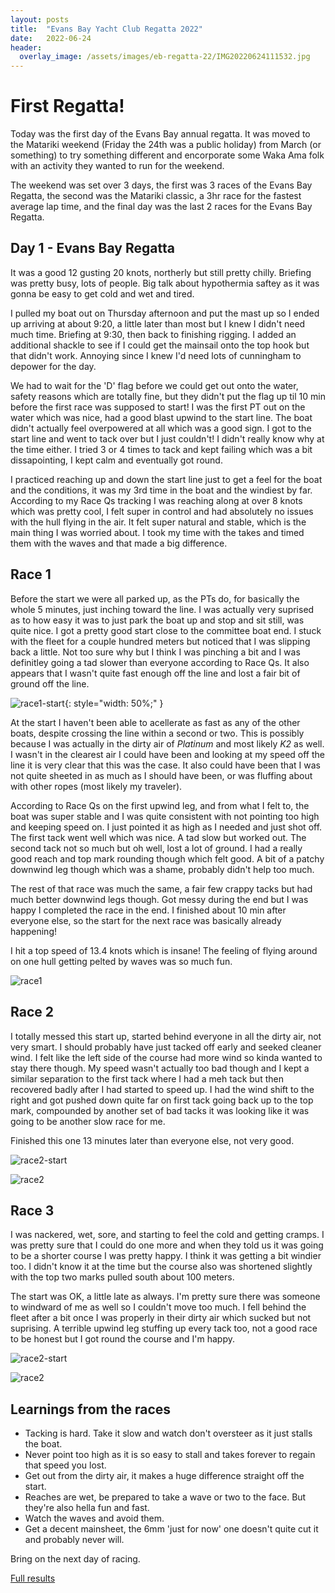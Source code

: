 ```yaml
---
layout: posts
title:  "Evans Bay Yacht Club Regatta 2022"
date:   2022-06-24
header:
  overlay_image: /assets/images/eb-regatta-22/IMG20220624111532.jpg
---
```


# First Regatta!

Today was the first day of the Evans Bay annual regatta. It was moved to the Matariki weekend (Friday the 24th was a public holiday) from March
(or something) to try something different and encorporate some Waka Ama folk with an activity they wanted to run for the weekend.

The weekend was set over 3 days, the first was 3 races of the Evans Bay Regatta, the second was the Matariki classic, a 3hr race for the fastest average lap time, and the final day was the last 2 races for the Evans Bay Regatta.

## Day 1 - Evans Bay Regatta

It was a good 12 gusting 20 knots, northerly but still pretty chilly.
Briefing was pretty busy, lots of people. Big talk about hypothermia saftey as it was gonna be easy to get cold and wet and tired.

I pulled my boat out on Thursday afternoon and put the mast up so I ended up arriving at about 9:20, a little later than most but I knew I didn't need much time.
Briefing at 9:30, then back to finishing rigging. I added an additional shackle to see if I could get the mainsail onto the top hook but that didn't work.
Annoying since I knew I'd need lots of cunningham to depower for the day.

We had to wait for the 'D' flag before we could get out onto the water, safety reasons which are totally fine,
but they didn't put the flag up til 10 min before the first race was supposed to start!
I was the first PT out on the water which was nice, had a good blast upwind to the start line.
The boat didn't actually feel overpowered at all which was a good sign.
I got to the start line and went to tack over but I just couldn't! I didn't really know why at the time either.
I tried 3 or 4 times to tack and kept failing which was a bit dissapointing, I kept calm and eventually got round.

I practiced reaching up and down the start line just to get a feel for the boat and the conditions, it was my 3rd time in the boat and the windiest by far.
According to my Race Qs tracking I was reaching along at over 8 knots which was pretty cool, I felt super in control and had absolutely no issues with the
hull flying in the air. It felt super natural and stable, which is the main thing I was worried about.
I took my time with the takes and timed them with the waves and that made a big difference.

## Race 1

Before the start we were all parked up, as the PTs do, for basically the whole 5 minutes, just inching toward the line.
I was actually very suprised as to how easy it was to just park the boat up and stop and sit still, was quite nice.
I got a pretty good start close to the committee boat end. I stuck with the fleet for a couple hundred meters but noticed that I was slipping back a little.
Not too sure why but I think I was pinching a bit and I was definitley going a tad slower than everyone according to Race Qs.
It also appears that I wasn't quite fast enough off the line and lost a fair bit of ground off the line.

![race1-start](/assets/images/eb-regatta-22/race1-start.jpg "Me in green and _Platinum_ in red"){: style="width: 50%;" }

At the start I haven't been able to acellerate as fast as any of the other boats, despite crossing the line within a second or two.
This is possibly because I was actually in the dirty air of _Platinum_ and most likely _K2_ as well.
I wasn't in the clearest air I could have been and looking at my speed off the line it is very clear that this was the case.
It also could have been that I was not quite sheeted in as much as I should have been, or was fluffing about with other ropes (most likely my traveler).

According to Race Qs on the first upwind leg, and from what I felt to, the boat was super stable and I was quite consistent with
not pointing too high and keeping speed on. I just pointed it as high as I needed and just shot off.
The first tack went well which was nice. A tad slow but worked out.
The second tack not so much but oh well, lost a lot of ground.
I had a really good reach and top mark rounding though which felt good. A bit of a patchy downwind leg though which was a shame, probably didn't help too much.

The rest of that race was much the same, a fair few crappy tacks but had much better downwind legs though.
Got messy during the end but I was happy I completed the race in the end.
I finished about 10 min after everyone else, so the start for the next race was basically already happening!

I hit a top speed of 13.4 knots which is insane! The feeling of flying around on one hull getting pelted by waves was so much fun.

![race1](/assets/images/eb-regatta-22/race1.jpg "The full course and my track for race 1")

## Race 2

I totally messed this start up, started behind everyone in all the dirty air, not very smart.
I should probably have just tacked off early and seeked cleaner wind. I felt like the left side of the course had more wind so kinda wanted to stay there though.
My speed wasn't actually too bad though and I kept a similar separation to the first tack where I had a meh tack but then recovered badly after I had started to speed up.
I had the wind shift to the right and got pushed down quite far on first tack going back up to the top mark,
compounded by another set of bad tacks it was looking like it was going to be another slow race for me.

Finished this one 13 minutes later than everyone else, not very good.

![race2-start](/assets/images/eb-regatta-22/race2-start.jpg "A poor start to race 2")

![race2](/assets/images/eb-regatta-22/race2.jpg "The full course and my track for race 2")

## Race 3

I was nackered, wet, sore, and starting to feel the cold and getting cramps. I was pretty sure that I could do one more and when they told us it was going
to be a shorter course I was pretty happy. I think it was getting a bit windier too.
I didn't know it at the time but the course also was shortened slightly with the top two marks pulled south about 100 meters.

The start was OK, a little late as always. I'm pretty sure there was someone to windward of me as well so I couldn't move too much.
I fell behind the fleet after a bit once I was properly in their dirty air which sucked but not suprising.
A terrible upwind leg stuffing up every tack too, not a good race to be honest but I got round the course and I'm happy.

![race2-start](/assets/images/eb-regatta-22/race3-start.jpg "A mediocre start for race 3")

![race2](/assets/images/eb-regatta-22/race3.jpg "The full course and my track for race 3")

## Learnings from the races

- Tacking is hard. Take it slow and watch don't oversteer as it just stalls the boat.
- Never point too high as it is so easy to stall and takes forever to regain that speed you lost.
- Get out from the dirty air, it makes a huge difference straight off the start.
- Reaches are wet, be prepared to take a wave or two to the face. But they're also hella fun and fast.
- Watch the waves and avoid them.
- Get a decent mainsheet, the 6mm 'just for now' one doesn't quite cut it and probably never will.

Bring on the next day of racing.

[Full results](/assets/files/regatta-results/eb-regatta-22-results.pdf)
